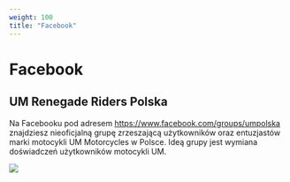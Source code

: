 ```yaml
---
weight: 100
title: "Facebook"
---
```


# Facebook

## UM Renegade Riders Polska

Na Facebooku pod adresem https://www.facebook.com/groups/umpolska znajdziesz nieoficjalną grupę zrzeszającą użytkowników oraz entuzjastów marki motocykli UM Motorcycles w Polsce.
Ideą grupy jest wymiana doświadczeń użytkowników motocykli UM.

![](/img/facebook.png)